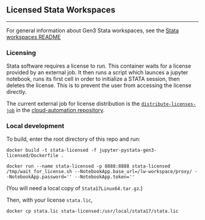 ## Licensed Stata Workspaces

---

For general information about Gen3 Stata workspaces, see the [Stata workspaces README](https://github.com/uc-cdis/containers/tree/master/jupyter-pystata)

### Licensing
Stata software requires a license to run.
This container waits for a license provided by an external job.
It then runs a script which launces a jupyter notebook, runs its first cell in order to initialize a STATA session, then deletes the license.
This is to prevent the user from accessing the license directly.

The current external job for license distribution is the [`distribute-licenses-job`](https://github.com/uc-cdis/cloud-automation/blob/master/kube/services/jobs/distribute-licenses-job.yaml) in the [cloud-automation repository](https://github.com/uc-cdis/cloud-automation).

### Local development
To build, enter the root directory of this repo and run:
```
docker build -t stata-licensed -f jupyter-pystata-gen3-licensed/Dockerfile .

docker run --name stata-licensed -p 8888:8888 stata-licensed /tmp/wait_for_license.sh --NotebookApp.base_url=/lw-workspace/proxy/ --NotebookApp.password='' --NotebookApp.token=''
```

(You will need a local copy of `Stata17Linux64.tar.gz`.)

Then, with your license `stata.lic`,

```
docker cp stata.lic stata-licensed:/usr/local/stata17/stata.lic
```
